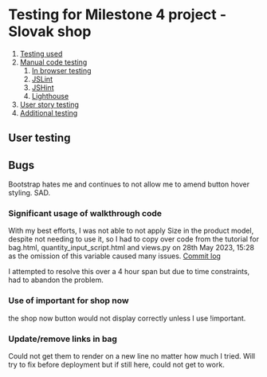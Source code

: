 # Testing for Milestone 4 project - Slovak shop 

1. [Testing used](#testing-used)
2. [Manual code testing](#manual-code-testing)
    1. [In browser testing](#in-browser-testing)
    2. [JSLint](#jslint)
    3. [JSHint](#jshint)
    4. [Lighthouse](#lighthouse)
3. [User story testing](#user-testing)
4. [Additional testing](#additional-testing)


## User testing


## Bugs

Bootstrap hates me and continues to not allow me to amend button hover styling. SAD.

### Significant usage of walkthrough code

With my best efforts, I was not able to not apply Size in the product model, despite not needing to use it, so I had to copy over code from the tutorial for bag.html, quantity_input_script.html and views.py on 28th May 2023, 15:28 as the omission of this variable caused many issues. [Commit log](https://github.com/mutkovicova/milestone-4-project/commit/eb505f3e9d87589e0668ea1bfbc325491253f0a0)

I attempted to resolve this over a 4 hour span but due to time constraints, had to abandon the problem.

### Use of important for shop now

the shop now button would not display correctly unless I use !important. 

### Update/remove links in bag

Could not get them to render on a new line no matter how much I tried. Will try to fix before deployment but if still here, could not get to work.
